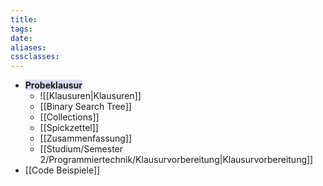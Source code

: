 ```yaml
---
title: 
tags: 
date: 
aliases: 
cssclasses:
---
```

- <span style="background:rgba(74, 82, 199, 0.2)">**Probeklausur**</span>
	- ![[Klausuren|Klausuren]]
	- [[Binary Search Tree]]
	- [[Collections]]
	- [[Spickzettel]]
	- [[Zusammenfassung]]
	- [[Studium/Semester 2/Programmiertechnik/Klausurvorbereitung|Klausurvorbereitung]]
- [[Code Beispiele]]
